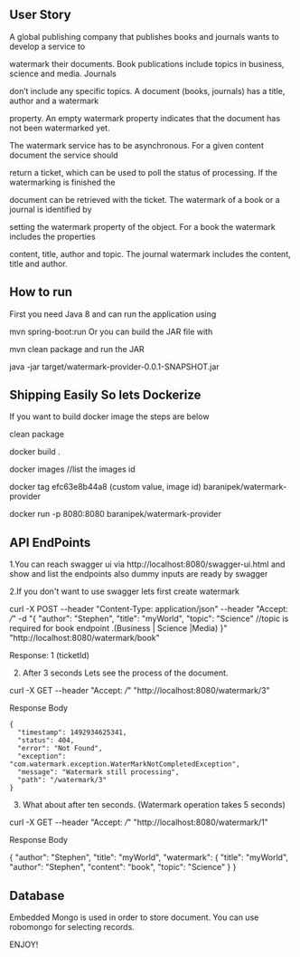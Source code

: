 ## User Story
A global publishing company that publishes books and journals wants to develop a service to

watermark their documents. Book publications include topics in business, science and media. Journals

don’t include any specific topics. A document (books, journals) has a title, author and a watermark

property. An empty watermark property indicates that the document has not been watermarked yet.

The watermark service has to be asynchronous. For a given content document the service should

return a ticket, which can be used to poll the status of processing. If the watermarking is finished the

document can be retrieved with the ticket. The watermark of a book or a journal is identified by

setting the watermark property of the object. For a book the watermark includes the properties

content, title, author and topic. The journal watermark includes the content, title and author.


## How to run

First you need Java 8  and  can run the application using

mvn spring-boot:run Or you can build the JAR file with

mvn clean package and run the JAR

java -jar target/watermark-provider-0.0.1-SNAPSHOT.jar

## Shipping Easily So lets Dockerize
If you want to build docker image the steps are below

clean package

docker build .

docker images //list the images id

docker tag efc63e8b44a8 (custom value, image id) baranipek/watermark-provider

docker run -p 8080:8080 baranipek/watermark-provider


##  API EndPoints

  1.You can reach swagger ui via http://localhost:8080/swagger-ui.html and show and list the endpoints
  also dummy inputs are ready by swagger

  2.If you don't want to use swagger lets first create watermark
  
curl -X POST --header "Content-Type: application/json" --header "Accept: */*" -d "{
  \"author\": \"Stephen\",
  \"title\": \"myWorld\",
  \"topic\": \"Science\"   //topic is required for book endpoint .(Business | Science |Media)
}" "http://localhost:8080/watermark/book"

  Response: 1 (ticketId)

  2. After 3 seconds Lets see the process of the document.

  curl -X GET --header "Accept: */*" "http://localhost:8080/watermark/3"

  Response Body

    {
      "timestamp": 1492934625341,
      "status": 404,
      "error": "Not Found",
      "exception": "com.watermark.exception.WaterMarkNotCompletedException",
      "message": "Watermark still processing",
      "path": "/watermark/3"
    }


  3. What about after ten seconds. (Watermark operation takes 5 seconds)
  
  curl -X GET --header "Accept: */*" "http://localhost:8080/watermark/1"
  
  Response Body

  {
    "author": "Stephen",
    "title": "myWorld",
    "watermark": {
      "title": "myWorld",
      "author": "Stephen",
      "content": "book",
      "topic": "Science"
    }
  }

  ##  Database 
  Embedded Mongo is used in order to store document. You can use robomongo for selecting records.

ENJOY!

